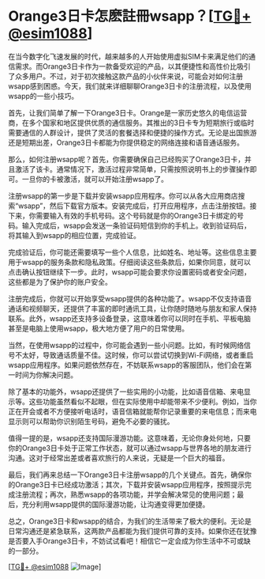 # Orange3日卡怎麽註冊wsapp？[[TG💪+ @esim1088](https://t.me/s/esim1088)]

在当今数字化飞速发展的时代，越来越多的人开始使用虚拟SIM卡来满足他们的通信需求。而Orange3日卡作为一款备受欢迎的产品，以其便捷性和高性价比吸引了众多用户。不过，对于初次接触这款产品的小伙伴来说，可能会对如何注册wsapp感到困惑。今天，我们就来详细聊聊Orange3日卡的注册流程，以及使用wsapp的一些小技巧。

首先，让我们简单了解一下Orange3日卡。Orange是一家历史悠久的电信运营商，在多个国家和地区提供优质的通信服务。其推出的3日卡专为短期旅行或临时需要通信的人群设计，提供了灵活的套餐选择和便捷的操作方式。无论是出国旅游还是短期出差，Orange3日卡都能为你提供稳定的网络连接和语音通话服务。

那么，如何注册wsapp呢？首先，你需要确保自己已经购买了Orange3日卡，并且激活了该卡。通常情况下，激活过程非常简单，只需按照说明书上的步骤操作即可。一旦你的卡被激活，就可以开始注册wsapp了。

注册wsapp的第一步是下载并安装wsapp应用程序。你可以从各大应用商店搜索“wsapp”，然后下载官方版本。安装完成后，打开应用程序，点击注册按钮。接下来，你需要输入有效的手机号码。这个号码就是你的Orange3日卡绑定的号码。输入完成后，wsapp会发送一条验证码短信到你的手机上。收到验证码后，将其输入到wsapp的相应位置，完成验证。

完成验证后，你可能还需要填写一些个人信息，比如姓名、地址等。这些信息主要用于wsapp的服务条款和隐私政策。仔细阅读这些条款后，如果你同意，就可以点击确认按钮继续下一步。此时，wsapp可能会要求你设置密码或者安全问题，这些都是为了保护你的账户安全。

注册完成后，你就可以开始享受wsapp提供的各种功能了。wsapp不仅支持语音通话和视频聊天，还提供了丰富的即时通讯工具，让你随时随地与朋友和家人保持联系。此外，wsapp还支持多设备登录，这意味着你可以同时在手机、平板电脑甚至是电脑上使用wsapp，极大地方便了用户的日常使用。

当然，在使用wsapp的过程中，你可能会遇到一些小问题。比如，有时候网络信号不太好，导致通话质量不佳。这时候，你可以尝试切换到Wi-Fi网络，或者重启wsapp应用程序。如果问题依然存在，不妨联系wsapp的客服团队，他们会在第一时间为你解决问题。

除了基本的功能外，wsapp还提供了一些实用的小功能，比如语音信箱、来电显示等。这些功能虽然看似不起眼，但在实际使用中却能带来不少便利。例如，当你正在开会或者不方便接听电话时，语音信箱就能帮你记录重要的来电信息；而来电显示则可以帮助你识别陌生号码，避免不必要的骚扰。

值得一提的是，wsapp还支持国际漫游功能。这意味着，无论你身处何地，只要你的Orange3日卡处于正常工作状态，就可以通过wsapp与世界各地的朋友进行沟通。这对于经常出差或者喜欢旅行的人来说，无疑是一个巨大的福音。

最后，我们再来总结一下Orange3日卡注册wsapp的几个关键点。首先，确保你的Orange3日卡已经成功激活；其次，下载并安装wsapp应用程序，按照提示完成注册流程；再次，熟悉wsapp的各项功能，并学会解决常见的使用问题；最后，充分利用wsapp提供的国际漫游功能，让沟通变得更加便捷。

总之，Orange3日卡和wsapp的结合，为我们的生活带来了极大的便利。无论是日常沟通还是紧急联系，这两款产品都能为我们提供可靠的支持。如果你还在犹豫是否要入手Orange3日卡，不妨试试看吧！相信它一定会成为你生活中不可或缺的一部分。

[[TG💪+ @esim1088](https://t.me/s/esim1088) ![Image](https://i.postimg.cc/4NQfJmqS/Snipaste-2025-05-13-00-14-12.png)]